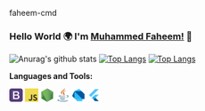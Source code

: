  faheem-cmd
 ### Hello World 🌍 I'm [Muhammed Faheem!](https://iamfaheem.tk) 👋
![Anurag's github stats](https://github-readme-stats.vercel.app/api?username=faheem-cmd&show_icons=true&theme=radical)
[![Top Langs](https://github-readme-stats.vercel.app/api/top-langs/?username=faheem-cmd&layout=compact)](https://github.com/faheem-cmd/github-readme-stats)
[![Top Langs](https://github-readme-stats.vercel.app/api/top-langs/?username=faheem-cmd&langs_count=8)](https://github.com/faheem-cmd/github-readme-stats)



**Languages and Tools:**

<code><img height="24px" src="https://raw.githubusercontent.com/github/explore/80688e429a7d4ef2fca1e82350fe8e3517d3494d/topics/bootstrap/bootstrap.png"></code>
<code><img height="24px" src="https://raw.githubusercontent.com/github/explore/80688e429a7d4ef2fca1e82350fe8e3517d3494d/topics/javascript/javascript.png"></code>
<code><img height="24px" src="https://raw.githubusercontent.com/github/explore/80688e429a7d4ef2fca1e82350fe8e3517d3494d/topics/nodejs/nodejs.png"></code>
<code><img height="24px" src="https://raw.githubusercontent.com/github/explore/80688e429a7d4ef2fca1e82350fe8e3517d3494d/topics/java/java.png"></code>
<code><img height="24px" src="https://raw.githubusercontent.com/github/explore/80688e429a7d4ef2fca1e82350fe8e3517d3494d/topics/dart/dart.png"></code>
<code><img height="24px" src="https://raw.githubusercontent.com/github/explore/80688e429a7d4ef2fca1e82350fe8e3517d3494d/topics/flutter/flutter.png"></code>

<br/>
